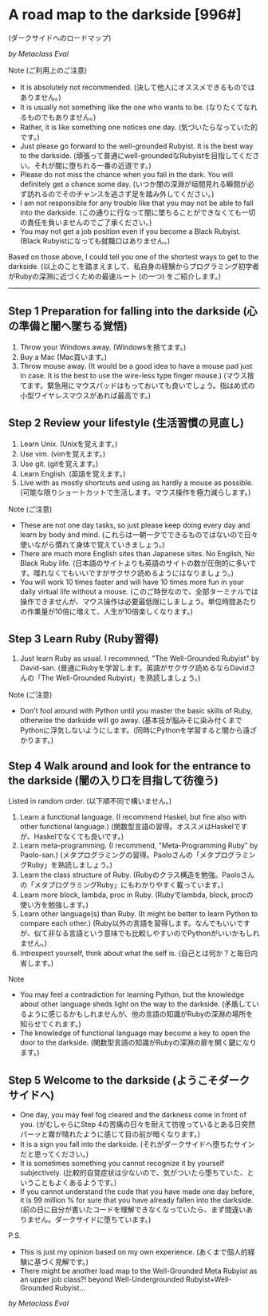
# A road map to the darkside [996#]

(ダークサイドへのロードマップ)

*by Metaclass Eval*

Note (ご利用上のご注意)
* It is absolutely not recommended. (決して他人にオススメできるものではありません。)
* It is usually not something like the one who wants to be. (なりたくてなれるものでもありません。)
* Rather, it is like something one notices one day. (気づいたらなっていた的です。)
* Just please go forward to the well-grounded Rubyist. It is the best way to the darkside. (頑張って普通にwell-groundedなRubyistを目指してください。それが闇に堕ちれる一番の近道です。)
* Please do not miss the chance when you fall in the dark. You will definitely get a chance some day. (いつか闇の深淵が垣間見れる瞬間が必ず訪れるのでそのチャンスを逃さず足を踏み外してください。)
* I am not responsible for any trouble like that you may not be able to fall into the darkside. (この通りに行なって闇に墜ちることができなくても一切の責任を負いませんのでご了承ください。)
* You may not get a job position even if you become a Black Rubyist. (Black Rubyistになっても就職口はありません。)

Based on those above, I could tell you one of the shortest ways to get to the darkside. (以上のことを踏まえまして、私自身の経験からプログラミング初学者がRubyの深淵に近づくための最速ルート (の一つ) をご紹介します。)

----

## Step 1 Preparation for falling into the darkside (心の準備と闇へ墜ちる覚悟)

1. Throw your Windows away. (Windowsを捨てます。)
2. Buy a Mac (Mac買います。)
3. Throw mouse away. (It would be a good idea to have a mouse pad just in case. It is the best to use the wire-less type finger mouse.) (マウス捨てます。緊急用にマウスパッドはもっておいても良いでしょう。指はめ式の小型ワイヤレスマウスがあれば最高です。)

## Step 2 Review your lifestyle (生活習慣の見直し)

1. Learn Unix. (Unixを覚えます。)
2. Use vim. (vimを覚えます。)
3. Use git. (gitを覚えます。)
4. Learn English. (英語を覚えます。)
5. Live with as mostly shortcuts and using as hardly a mouse as possible. (可能な限りショートカットで生活します。マウス操作を極力減らします。)

Note (ご注意)
* These are not one day tasks, so just please keep doing every day and learn by body and mind. (これらは一朝一夕でできるものではないので日々使いながら慣れて身体で覚えていきましょう。)
* There are much more English sites than Japanese sites. No English, No Black Ruby life. (日本語のサイトよりも英語のサイトの数が圧倒的に多いです。喋れなくてもいいですがサクサク読めるようにはなりましょう。)
* You will work 10 times faster and will have 10 times more fun in your daily virtual life without a mouse. (このご時世なので、全部ターミナルでは操作できませんが、マウス操作は必要最低限にしましょう。単位時間あたりの作業量が10倍に増えて、人生が10倍楽しくなります。)

## Step 3 Learn Ruby (Ruby習得)

1. Just learn Ruby as usual. I recommned, "The Well-Grounded Rubyist" by David-san. (普通にRubyを学習します。英語がサクサク読めるならDavidさんの「The Well-Grounded Rubyist」を熟読しましょう。)

Note (ご注意)
* Don't fool around with Python until you master the basic skills of Ruby, otherwise the darkside will go away. (基本技が脳みそに染み付くまでPythonに浮気しないようにします。(同時にPythonを学習すると闇から遠ざかります。)

## Step 4 Walk around and look for the entrance to the darkside (闇の入り口を目指して彷徨う)

Listed in random order. (以下順不同で構いません。)

1. Learn a functional language. (I recommend Haskel, but fine also with other functional language.) (関数型言語の習得。オススメはHaskelですが、Haskelでなくても良いです。)
2. Learn meta-programming. (I recommend, "Meta-Programming Ruby" by Paolo-san.) (メタプログラミングの習得。Paoloさんの「メタプログラミングRuby」を熟読しましょう。)
3. Learn the class structure of Ruby. (Rubyのクラス構造を勉強。Paoloさんの「メタプログラミングRuby」にもわかりやすく載っています。)
4. Learn more block, lambda, proc in Ruby. (Rubyでlambda, block, procの使い方を勉強します。)
5. Learn other language(s) than Ruby. (It might be better to learn Python to compare each other.) (Ruby以外の言語を習得します。なんでもいいですが、似て非なる言語という意味でも比較しやすいのでPythonがいいかもしれません。)
6. Introspect yourself, think about what the self is. (自己とは何か？と毎日内省します。)

Note
* You may feel a contradiction for learning Python, but the knowledge about other language sheds light on the way to the darkside. (矛盾しているように感じるかもしれませんが、他の言語の知識がRubyの深淵の場所を知らせてくれます。)
* The knowledge of functional language may become a key to open the door to the darkside. (関数型言語の知識がRubyの深淵の扉を開く鍵になります。)

## Step 5 Welcome to the darkside (ようこそダークサイドへ)

* One day, you may feel fog cleared and the darkness come in front of you. (がむしゃらにStep 4の苦痛の日々を耐えて彷徨っているとある日突然パーッと霧が晴れたように感じて目の前が暗くなります。)
* It is a sign you fall into the darkside. (それがダークサイドへ堕ちたサインだと思ってください。)
* It is sometimes something you cannot recognize it by yourself subjectively. (比較的自覚症状は少ないので、気がついたら堕ちていた、ということもよくあるようです。）
* If you cannot understand the code that you have made one day before, it is 99 million % for sure that you have already fallen into the darkside. (前の日に自分が書いたコードを理解できなくなっていたら、まず間違いありません。ダークサイドに堕ちています。)

P.S.
* This is just my opinion based on my own experience. (あくまで個人的経験に基づく見解です。)
* There might be another load map to the Well-Grounded Meta Rubyist as an upper job class?! beyond Well-Undergrounded Rubyist+Well-Grounded Rubyist...

*by Metaclass Eval*

